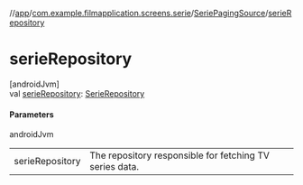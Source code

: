 //[app](../../../index.md)/[com.example.filmapplication.screens.serie](../index.md)/[SeriePagingSource](index.md)/[serieRepository](serie-repository.md)

# serieRepository

[androidJvm]\
val [serieRepository](serie-repository.md): [SerieRepository](../../com.example.filmapplication.repository/-serie-repository/index.md)

#### Parameters

androidJvm

| | |
|---|---|
| serieRepository | The repository responsible for fetching TV series data. |

